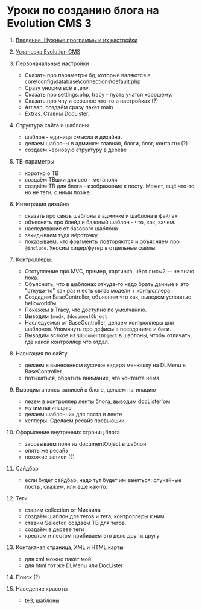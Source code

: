 # Уроки по созданию блога на Evolution CMS 3

1. [Введение. Нужные программы и их настройки](/001_%D0%92%D0%B2%D0%B5%D0%B4%D0%B5%D0%BD%D0%B8%D0%B5.%20%D0%9D%D1%83%D0%B6%D0%BD%D1%8B%D0%B5%20%D0%BF%D1%80%D0%BE%D0%B3%D1%80%D0%B0%D0%BC%D0%BC%D1%8B.md)
2. [Установка Evolution CMS](/002_%D0%A3%D1%81%D1%82%D0%B0%D0%BD%D0%BE%D0%B2%D0%BA%D0%B0%20Evolution%20CMS.md)
3. Первоначальные настройки
	* Сказать про параметры бд, которые валяются в core\config\database\connections\default.php
	* Сразу уносим всё в .env.
	* Сказать про settings.php, tracy - пусть учатся хорошему.
	* Сказать про чпу и сеошное что-то в настройках (?)
	* Artisan, создаём сразу пакет main
	* Extras. Ставим DocLister.
4. Структура сайта и шаблоны
	* шаблон - единица смысла и дизайна.
	* делаем шаблоны в админке: главная, блоги, блог, контакты (?)
	* создаем черновую структуру в дереве
5. ТВ-параметры
	* коротко о ТВ
	* создаём ТВшки для сео - метаполя
	* создаём ТВ для блога - изображение к посту. Может, ещё что-то, но не теги, с ними позже.
6. Интеграция дизайна
	* сказать про связь шаблона в админке и шаблона в файлах
	* объяснить про блейд и базовый шаблон - что, как, зачем.
	* наследование от базового шаблона
	* закидываем туда вёрсточку
	* показываем, что фрагменты повторяются и объясняем про `@include`. Уносим хидер/футер в отдельные файлы.
7. Контроллеры.
	* Отступление про MVC, пример, картинка, чёрт лысый -- не знаю пока.
	* Объяснить, что в шаблонах откуда-то надо брать данные и это "откуда-то" как раз и есть связь модели + контроллера.
	* Создадим BaseController, объясним что как, выведем условные helloworld'ы.
	* Покажем в Tracy, что доступно по умолчанию.
	* Выводим `$modx`, `$documentObject` 
	* Наследуемся от BaseController, делаем контроллеры для шаблонов. Упомянуть про дефисы в псевдониме и баги. 
	* Выводим всякое из `$documentObject` в шаблоны, чтобы отличать, где какой контроллер что отдал.

7. Навигация по сайту
	* делаем в вынесенном кусочке хидера менюшку на DLMenu в BaseController.
	* потыкаться, обратить внимание, что контента нема.
8. Выводим анонсы записей в блоге, делаем пагинацию
	* лезем в контроллер ленты блога, выводим docLister'ом
	* мутим пагинацию
	* делаем шаблончик для поста в ленте
	* хелперы. Сделаем ресайз превьюшки.
9. Оформление внутренних страниц блога
	* засовываем поля из documentObject в шаблон
	* опять же ресайз
	* похожие записи (?)
10. Сайдбар
	* если будет сайдбар, надо тут будет им заняться:  случайные посты, скажем, или ещё как-то.
11. Теги
	* ставим collection от Михаила
	* создаём шаблон для тегов и тега, контроллеры к ним
	* ставим Selector, создаём ТВ для тегов.
	* создаём в дереве теги
	* крестом и пестом прибиваем это дело друг к другу
12. Контактная страница, XML и HTML карты
	* для xml можно пакет мой
	* для html тот же DLMenu или DocLister
13. Поиск (?)
14. Наведение красоты
	* te3, шаблоны